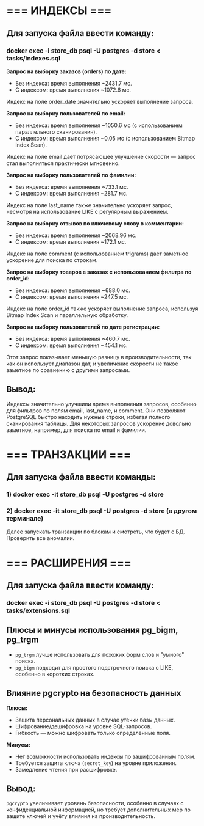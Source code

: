 # === ИНДЕКСЫ ===

## Для запуска файла ввести команду:
### docker exec -i store_db psql -U postgres -d store < tasks/indexes.sql 


**Запрос на выборку заказов (orders) по дате:**

- Без индекса: время выполнения ~2431.7 мс.
- С индексом: время выполнения ~1072.6 мс.

Индекс на поле order_date значительно ускоряет выполнение запроса.

**Запрос на выборку пользователей по email:**

- Без индекса: время выполнения ~1050.6 мс (с использованием параллельного сканирования).
- С индексом: время выполнения ~0.05 мс (с использованием Bitmap Index Scan).

Индекс на поле email дает потрясающее улучшение скорости — запрос стал выполняться практически мгновенно.

**Запрос на выборку пользователей по фамилии:**

- Без индекса: время выполнения ~733.1 мс.
- С индексом: время выполнения ~281.7 мс.

Индекс на поле last_name также значительно ускоряет запрос, несмотря на использование LIKE с регулярным выражением.

**Запрос на выборку отзывов по ключевому слову в комментарии:**

- Без индекса: время выполнения ~2068.96 мс.
- С индексом: время выполнения ~172.1 мс.

Индекс на поле comment (с использованием trigrams) дает заметное ускорение для поиска по строкам.

**Запрос на выборку товаров в заказах с использованием фильтра по order_id:**

- Без индекса: время выполнения ~688.0 мс.
- С индексом: время выполнения ~247.5 мс.

Индекс на поле order_id также ускоряет выполнение запроса, используя Bitmap Index Scan и параллельную обработку.

**Запрос на выборку пользователей по дате регистрации:**

- Без индекса: время выполнения ~460.7 мс.
- С индексом: время выполнения ~454.1 мс.

Этот запрос показывает меньшую разницу в производительности, так как он использует диапазон дат, и увеличение скорости не такое заметное по сравнению с другими запросами.

## Вывод:
Индексы значительно улучшили время выполнения запросов, особенно для фильтров по полям email, last_name, и comment. Они позволяют PostgreSQL быстро находить нужные строки, избегая полного сканирования таблицы. Для некоторых запросов ускорение довольно заметное, например, для поиска по email и фамилии.


# === ТРАНЗАКЦИИ ===

## Для запуска файла ввести команды:
### 1) docker exec -it store_db psql -U postgres -d store
### 2) docker exec -it store_db psql -U postgres -d store (в другом терминале)

Далее запускать транзакции по блокам и смотреть, что будет с БД. Проверить все аномалии.


# === РАСШИРЕНИЯ ===

## Для запуска файла ввести команду:
### docker exec -i store_db psql -U postgres -d store < tasks/extensions.sql

## Плюсы и минусы использования pg_bigm, pg_trgm
- `pg_trgm` лучше использовать для похожих форм слов и "умного" поиска.
- `pg_bigm` подходит для простого подстрочного поиска с LIKE, особенно в коротких строках.

## Влияние pgcrypto на безопасность данных

**Плюсы:**
- Защита персональных данных в случае утечки базы данных.
- Шифрование/дешифровка на уровне SQL-запросов.
- Гибкость — можно шифровать только определённые поля.

**Минусы:**
- Нет возможности использовать индексы по зашифрованным полям.
- Требуется защита ключа (`secret_key`) на уровне приложения.
- Замедление чтения при расшифровке.

## Вывод:
`pgcrypto` увеличивает уровень безопасности, особенно в случаях с конфиденциальной информацией, но требует дополнительных мер по защите ключей и учёту влияния на производительность.
